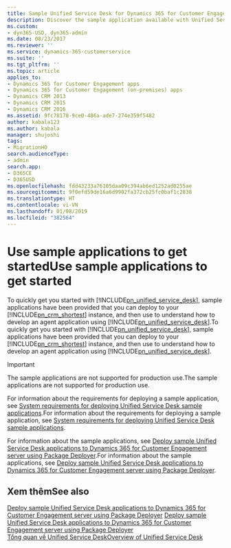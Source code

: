 ```yaml
---
title: Sample Unified Service Desk for Dynamics 365 for Customer Engagement apps applications | MicrosoftDocs
description: Discover the sample application available with Unified Service Desk for Dynamics 365 for Customer Engagement apps that you can use to quickly get you started.
ms.custom:
- dyn365-USD, dyn365-admin
ms.date: 08/23/2017
ms.reviewer: ''
ms.service: dynamics-365-customerservice
ms.suite: ''
ms.tgt_pltfrm: ''
ms.topic: article
applies_to:
- Dynamics 365 for Customer Engagement apps
- Dynamics 365 for Customer Engagement (on-premises) apps
- Dynamics CRM 2013
- Dynamics CRM 2015
- Dynamics CRM 2016
ms.assetid: 9fc78178-9ce0-486a-ade7-274e359f5482
author: kabala123
ms.author: kabala
manager: shujoshi
tags:
- MigrationHO
search.audienceType:
- admin
search.app:
- D365CE
- D365USD
ms.openlocfilehash: fdd43233a76105daa09c394ab6ed1252ad0255ae
ms.sourcegitcommit: 9f0efd59de16a6d9902fa372cb25fc0baf1c2838
ms.translationtype: HT
ms.contentlocale: vi-VN
ms.lasthandoff: 01/08/2019
ms.locfileid: "382564"
---
```

# <a name="use-sample-applications-to-get-started"></a><span data-ttu-id="d722e-103">Use sample applications to get started</span><span class="sxs-lookup"><span data-stu-id="d722e-103">Use sample applications to get started</span></span>
<span data-ttu-id="d722e-104">To quickly get you started with [!INCLUDE[pn_unified_service_desk](../../includes/pn-unified-service-desk.md)], sample applications have been provided that you can deploy to your [!INCLUDE[pn_crm_shortest](../../includes/pn-crm-shortest.md)] instance, and then use to understand how to develop an agent application using [!INCLUDE[pn_unified_service_desk](../../includes/pn-unified-service-desk.md)].</span><span class="sxs-lookup"><span data-stu-id="d722e-104">To quickly get you started with [!INCLUDE[pn_unified_service_desk](../../includes/pn-unified-service-desk.md)], sample applications have been provided that you can deploy to your [!INCLUDE[pn_crm_shortest](../../includes/pn-crm-shortest.md)] instance, and then use to understand how to develop an agent application using [!INCLUDE[pn_unified_service_desk](../../includes/pn-unified-service-desk.md)].</span></span>  
  
> [!IMPORTANT]
> <span data-ttu-id="d722e-105">The sample applications are not supported for production use.</span><span class="sxs-lookup"><span data-stu-id="d722e-105">The sample applications are not supported for production use.</span></span>  
  
 <span data-ttu-id="d722e-106">For information about the requirements for deploying a sample application, see [System requirements for deploying Unified Service Desk sample applications](../../unified-service-desk/admin/unified-service-desk-system-requirements.md#SampleApps).</span><span class="sxs-lookup"><span data-stu-id="d722e-106">For information about the requirements for deploying a sample application, see [System requirements for deploying Unified Service Desk sample applications](../../unified-service-desk/admin/unified-service-desk-system-requirements.md#SampleApps).</span></span>  
  
 <span data-ttu-id="d722e-107">For information about the sample applications, see [Deploy sample Unified Service Desk applications to Dynamics 365 for Customer Engagement server using Package Deployer](../../unified-service-desk/admin/deploy-sample-unified-service-desk-applications-using-package-deployer.md).</span><span class="sxs-lookup"><span data-stu-id="d722e-107">For information about the sample applications, see [Deploy sample Unified Service Desk applications to Dynamics 365 for Customer Engagement server using Package Deployer](../../unified-service-desk/admin/deploy-sample-unified-service-desk-applications-using-package-deployer.md).</span></span>  
  
## <a name="see-also"></a><span data-ttu-id="d722e-108">Xem thêm</span><span class="sxs-lookup"><span data-stu-id="d722e-108">See also</span></span>  
 <span data-ttu-id="d722e-109">[Deploy sample Unified Service Desk applications to Dynamics 365 for Customer Engagement server using Package Deployer](../../unified-service-desk/admin/deploy-sample-unified-service-desk-applications-using-package-deployer.md) </span><span class="sxs-lookup"><span data-stu-id="d722e-109">[Deploy sample Unified Service Desk applications to Dynamics 365 for Customer Engagement server using Package Deployer](../../unified-service-desk/admin/deploy-sample-unified-service-desk-applications-using-package-deployer.md) </span></span>  
 [<span data-ttu-id="d722e-110">Tổng quan về Unified Service Desk</span><span class="sxs-lookup"><span data-stu-id="d722e-110">Overview of Unified Service Desk</span></span>](../../unified-service-desk/admin/overview-unified-service-desk.md)   
 
